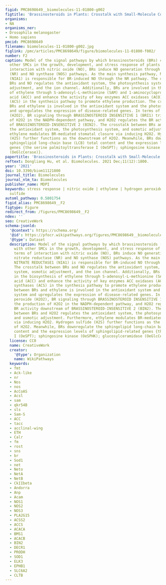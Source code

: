 ```yaml
---
figid: PMC8698649__biomolecules-11-01800-g002
figtitle: 'Brassinosteroids in Plants: Crosstalk with Small-Molecule Compounds'
organisms:
- NA
organisms_ner:
- Drosophila melanogaster
- Homo sapiens
pmcid: PMC8698649
filename: biomolecules-11-01800-g002.jpg
figlink: /pmc/articles/PMC8698649/figure/biomolecules-11-01800-f002/
number: F2
caption: Model of the signal pathways by which brassinosteroids (BRs) crosstalk with
  other SMCs in the growth, development, and stress response of plants. In terms of
  interaction with nitric oxide (NO), BRs induce NO generation through nitrate reductase
  (NR) and NO synthase (NOS) pathways. As the main synthesis pathway, NITRATE REDUCTASE1
  (NIA1) is responsible for BR-induced NO through the NR pathway. The crosstalk between
  BRs and NO regulates the antioxidant system, the photosynthesis system, osmotic
  adjustment, and the ion channel. Additionally, BRs are involved in the biosynthesis
  of ethylene through S-adenosyl-L-methionine (SAM) and 1-aminocyclopropane-1-carboxylic
  acid (ACC) and enhance the activity of key enzymes ACC oxidases (ACO) and ACC synthases
  (ACS) in the synthesis pathway to promote ethylene production. The crosstalk between
  BRs and ethylene is involved in the antioxidant system and the photosynthesis system
  and upregulates the expression of disease-related genes. In terms of hydrogen peroxide
  (H2O2), BR signaling through BRASSINOSTEROID INSENSITIVE 1 (BRI1) triggers the production
  of H2O2 in the NADPH-dependent pathway, and H2O2 regulates the BR activity downstream
  of BRASSINOSTEROID-INSENSITIVE 2 (BIN2). The crosstalk between BRs and H2O2 regulates
  the antioxidant system, the photosynthesis system, and osmotic adjustment. Furthermore,
  ethylene modulates BR-mediated stomatal closure via inducing H2O2. Hydrogen sulfide
  (H2S) further functions as the downstream of H2O2. Meanwhile, BRs downregulate the
  sphingolipid long-chain base (LCB) total content and the expression levels of sphingolipid-related
  genes {the serine palmitoyltransferase I (OeSPT); sphingosine kinase (OeSPHK); glucosylceramidase
  (OeGlcCerase)}.
papertitle: 'Brassinosteroids in Plants: Crosstalk with Small-Molecule Compounds.'
reftext: Dongliang Hu, et al. Biomolecules. 2021 Dec;11(12):1800.
year: '2021'
doi: 10.3390/biom11121800
journal_title: Biomolecules
journal_nlm_ta: Biomolecules
publisher_name: MDPI
keywords: stress response | nitric oxide | ethylene | hydrogen peroxide | hydrogen
  sulfide
automl_pathway: 0.5801754
figid_alias: PMC8698649__F2
figtype: Figure
redirect_from: /figures/PMC8698649__F2
ndex: ''
seo: CreativeWork
schema-jsonld:
  '@context': https://schema.org/
  '@id': https://pfocr.wikipathways.org/figures/PMC8698649__biomolecules-11-01800-g002.html
  '@type': Dataset
  description: Model of the signal pathways by which brassinosteroids (BRs) crosstalk
    with other SMCs in the growth, development, and stress response of plants. In
    terms of interaction with nitric oxide (NO), BRs induce NO generation through
    nitrate reductase (NR) and NO synthase (NOS) pathways. As the main synthesis pathway,
    NITRATE REDUCTASE1 (NIA1) is responsible for BR-induced NO through the NR pathway.
    The crosstalk between BRs and NO regulates the antioxidant system, the photosynthesis
    system, osmotic adjustment, and the ion channel. Additionally, BRs are involved
    in the biosynthesis of ethylene through S-adenosyl-L-methionine (SAM) and 1-aminocyclopropane-1-carboxylic
    acid (ACC) and enhance the activity of key enzymes ACC oxidases (ACO) and ACC
    synthases (ACS) in the synthesis pathway to promote ethylene production. The crosstalk
    between BRs and ethylene is involved in the antioxidant system and the photosynthesis
    system and upregulates the expression of disease-related genes. In terms of hydrogen
    peroxide (H2O2), BR signaling through BRASSINOSTEROID INSENSITIVE 1 (BRI1) triggers
    the production of H2O2 in the NADPH-dependent pathway, and H2O2 regulates the
    BR activity downstream of BRASSINOSTEROID-INSENSITIVE 2 (BIN2). The crosstalk
    between BRs and H2O2 regulates the antioxidant system, the photosynthesis system,
    and osmotic adjustment. Furthermore, ethylene modulates BR-mediated stomatal closure
    via inducing H2O2. Hydrogen sulfide (H2S) further functions as the downstream
    of H2O2. Meanwhile, BRs downregulate the sphingolipid long-chain base (LCB) total
    content and the expression levels of sphingolipid-related genes {the serine palmitoyltransferase
    I (OeSPT); sphingosine kinase (OeSPHK); glucosylceramidase (OeGlcCerase)}.
  license: CC0
  name: CreativeWork
  creator:
    '@type': Organization
    name: WikiPathways
  keywords:
  - fmt
  - Ack-like
  - nr
  - Nos
  - nos
  - AcCoAS
  - Acsl
  - sam
  - qkr54B
  - sls
  - Sam-S
  - ACC
  - tacc
  - acclinal-wing
  - ETH
  - Calr
  - fm
  - rost
  - sns
  - br
  - Sod1
  - net
  - Neto
  - NetA
  - NetB
  - CkIIbeta
  - Andorra
  - Anp
  - Acam
  - NOS1
  - NOS2
  - NOS3
  - PLA2G15
  - ACSS2
  - ACCS
  - ACACA
  - BMS1
  - ACACB
  - BIN2
  - DECR1
  - PRODH
  - SOD1
  - ELK3
  - EPHB1
  - SLC6A2
  - CLTB
---
```

